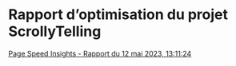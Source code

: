 # Rapport d’optimisation du projet ScrollyTelling

[Page Speed Insights - Rapport du 12 mai 2023, 13:11:24](https://pagespeed.web.dev/analysis/https-v1ti0-github-io-Le-Lapin/jdiwtsy0se?form_factor=desktop)


